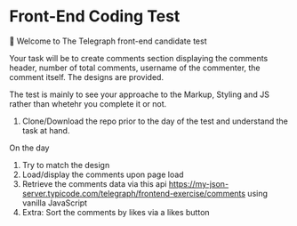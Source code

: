 # Front-End Coding Test

:wave: Welcome to The Telegraph front-end candidate test

Your task will be to create comments section displaying the comments header, number of total comments, username of the commenter, the comment itself. The designs are provided.

The test is mainly to see your approache to the Markup, Styling and JS rather than whetehr you complete it or not.

1. Clone/Download the repo prior to the day of the test and understand the task at hand.

On the day
1. Try to match the design
2. Load/display the comments upon page load
3. Retrieve the comments data via this api https://my-json-server.typicode.com/telegraph/frontend-exercise/comments using vanilla JavaScript
4. Extra: Sort the comments by likes via a likes button

   
